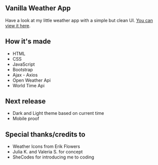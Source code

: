 ## Vanilla Weather App

Have a look at my little weather app with a simple but clean UI.
[You can view it here](https://vanilla-weather-app-2020-v1.netlify.app).

## How it's made

- HTML
- CSS
- JavaScript
- Bootstrap
- Ajax - Axios
- Open Weather Api
- World Time Api

## Next release

- Dark and Light theme based on current time
- Mobile proof 

## Special thanks/credits to 

- Weather Icons from Erik Flowers
- Julia K. and Valeria S. for concept
- SheCodes for introducing me to coding
